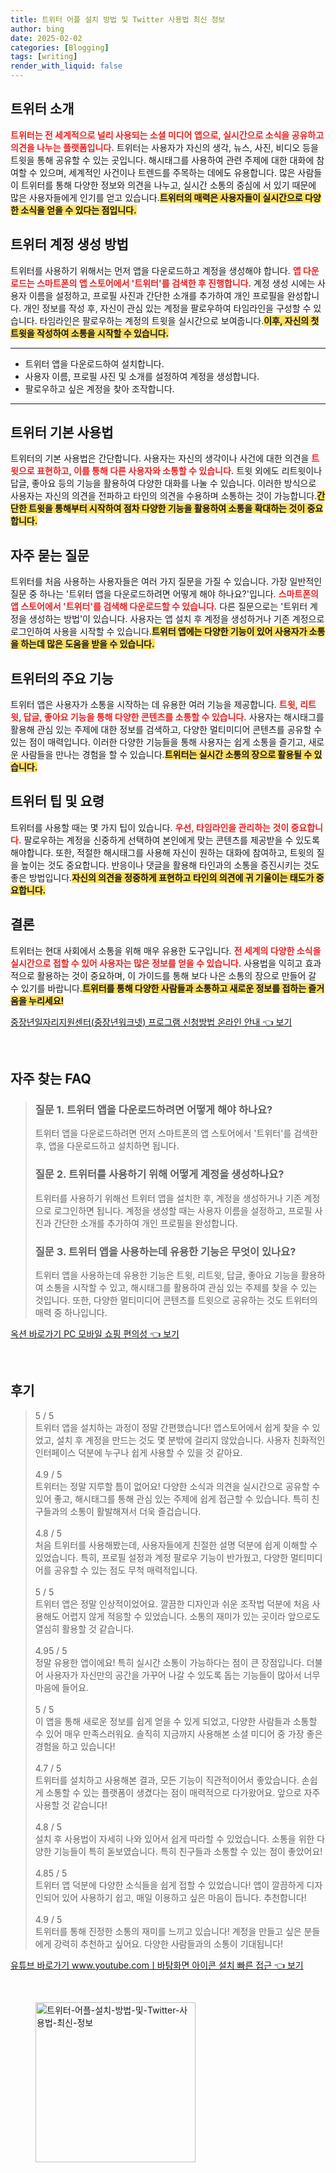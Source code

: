 ```yaml
---
title: 트위터 어플 설치 방법 및 Twitter 사용법 최신 정보
author: bing
date: 2025-02-02
categories: [Blogging]
tags: [writing]
render_with_liquid: false
---
```



<h2 id='트위터_소개'>트위터 소개</h2>

<p><b><span style="color: #ee2323;">트위터는 전 세계적으로 널리 사용되는 소셜 미디어 앱으로, 실시간으로 소식을 공유하고 의견을 나누는 플랫폼입니다.</span></b> 트위터는 사용자가 자신의 생각, 뉴스, 사진, 비디오 등을 트윗을 통해 공유할 수 있는 곳입니다. 해시태그를 사용하여 관련 주제에 대한 대화에 참여할 수 있으며, 세계적인 사건이나 트렌드를 주목하는 데에도 유용합니다. 많은 사람들이 트위터를 통해 다양한 정보와 의견을 나누고, 실시간 소통의 중심에 서 있기 때문에 많은 사용자들에게 인기를 얻고 있습니다.<b><span style="background-color: #ffe066;">트위터의 매력은 사용자들이 실시간으로 다양한 소식을 얻을 수 있다는 점입니다.</span></b></p>

<h2 id='트위터_계정_생성'>트위터 계정 생성 방법</h2>

<p>트위터를 사용하기 위해서는 먼저 앱을 다운로드하고 계정을 생성해야 합니다. <b><span style="color: #ee2323;">앱 다운로드는 스마트폰의 앱 스토어에서 '트위터'를 검색한 후 진행합니다.</span></b> 계정 생성 시에는 사용자 이름을 설정하고, 프로필 사진과 간단한 소개를 추가하여 개인 프로필을 완성합니다. 개인 정보를 작성 후, 자신이 관심 있는 계정을 팔로우하여 타임라인을 구성할 수 있습니다. 타임라인은 팔로우하는 계정의 트윗을 실시간으로 보여줍니다.<b><span style="background-color: #ffe066;">이후, 자신의 첫 트윗을 작성하여 소통을 시작할 수 있습니다.</span></b></p>

<hr />

<ul>
    <li>트위터 앱을 다운로드하여 설치합니다.</li>
    <li>사용자 이름, 프로필 사진 및 소개를 설정하여 계정을 생성합니다.</li>
    <li>팔로우하고 싶은 계정을 찾아 조작합니다.</li>
</ul>

<hr />

<h2 id='트위터_사용법'>트위터 기본 사용법</h2>

<p>트위터의 기본 사용법은 간단합니다. 사용자는 자신의 생각이나 사건에 대한 의견을 <b><span style="color: #ee2323;">트윗으로 표현하고, 이를 통해 다른 사용자와 소통할 수 있습니다.</span></b> 트윗 외에도 리트윗이나 답글, 좋아요 등의 기능을 활용하여 다양한 대화를 나눌 수 있습니다. 이러한 방식으로 사용자는 자신의 의견을 전파하고 타인의 의견을 수용하며 소통하는 것이 가능합니다.<b><span style="background-color: #ffe066;">간단한 트윗을 통해부터 시작하여 점차 다양한 기능을 활용하여 소통을 확대하는 것이 중요합니다.</span></b></p>

<h2 id='자주_묻는_질문'>자주 묻는 질문</h2>

<p>트위터를 처음 사용하는 사용자들은 여러 가지 질문을 가질 수 있습니다. 가장 일반적인 질문 중 하나는 '트위터 앱을 다운로드하려면 어떻게 해야 하나요?'입니다. <b><span style="color: #ee2323;">스마트폰의 앱 스토어에서 '트위터'를 검색해 다운로드할 수 있습니다.</span></b> 다른 질문으로는 '트위터 계정을 생성하는 방법'이 있습니다. 사용자는 앱 설치 후 계정을 생성하거나 기존 계정으로 로그인하여 사용을 시작할 수 있습니다.<b><span style="background-color: #ffe066;">트위터 앱에는 다양한 기능이 있어 사용자가 소통을 하는데 많은 도움을 받을 수 있습니다.</span></b></p>

<h2 id='트위터_기능_소개'>트위터의 주요 기능</h2>

<p>트위터 앱은 사용자가 소통을 시작하는 데 유용한 여러 기능을 제공합니다. <b><span style="color: #ee2323;">트윗, 리트윗, 답글, 좋아요 기능을 통해 다양한 콘텐츠를 소통할 수 있습니다.</span></b> 사용자는 해시태그를 활용해 관심 있는 주제에 대한 정보를 검색하고, 다양한 멀티미디어 콘텐츠를 공유할 수 있는 점이 매력입니다. 이러한 다양한 기능들을 통해 사용자는 쉽게 소통을 즐기고, 새로운 사람들을 만나는 경험을 할 수 있습니다.<b><span style="background-color: #ffe066;">트위터는 실시간 소통의 장으로 활용될 수 있습니다.</span></b></p>

<h2 id='트위터_팁_및_요령'>트위터 팁 및 요령</h2>

<p>트위터를 사용할 때는 몇 가지 팁이 있습니다. <b><span style="color: #ee2323;">우선, 타임라인을 관리하는 것이 중요합니다.</span></b> 팔로우하는 계정을 신중하게 선택하여 본인에게 맞는 콘텐츠를 제공받을 수 있도록 해야합니다. 또한, 적절한 해시태그를 사용해 자신이 원하는 대화에 참여하고, 트윗의 질을 높이는 것도 중요합니다. 반응이나 댓글을 활용해 타인과의 소통을 증진시키는 것도 좋은 방법입니다.<b><span style="background-color: #ffe066;">자신의 의견을 정중하게 표현하고 타인의 의견에 귀 기울이는 태도가 중요합니다.</span></b></p>

<h2 id='결론'>결론</h2>

<p>트위터는 현대 사회에서 소통을 위해 매우 유용한 도구입니다. <b><span style="color: #ee2323;">전 세계의 다양한 소식을 실시간으로 접할 수 있어 사용자는 많은 정보를 얻을 수 있습니다.</span></b> 사용법을 익히고 효과적으로 활용하는 것이 중요하며, 이 가이드를 통해 보다 나은 소통의 장으로 만들어 갈 수 있기를 바랍니다.<b><span style="background-color: #ffe066;">트위터를 통해 다양한 사람들과 소통하고 새로운 정보를 접하는 즐거움을 누리세요!</span></b></p>


<p><a class="click-button" title="중장년일자리지원센터(중장년워크넷) 프로그램 신청방법 온라인 안내" href="https://greenforu.github.io/posts/%EC%A4%91%EC%9E%A5%EB%85%84%EC%9D%BC%EC%9E%90%EB%A6%AC%EC%A7%80%EC%9B%90%EC%84%BC%ED%84%B0(%EC%A4%91%EC%9E%A5%EB%85%84%EC%9B%8C%ED%81%AC%EB%84%B7)-%ED%94%84%EB%A1%9C%EA%B7%B8%EB%9E%A8-%EC%8B%A0%EC%B2%AD%EB%B0%A9%EB%B2%95-%EC%98%A8%EB%9D%BC%EC%9D%B8-%EC%95%88%EB%82%B4/" rel="dofollow">중장년일자리지원센터(중장년워크넷) 프로그램 신청방법 온라인 안내 👈 보기</a></p><br>
<h2 id='자주_찾는_FAQ'>자주 찾는 FAQ</h2>
<div itemscope="" itemtype="https://schema.org/FAQPage"> 
<blockquote> 
<div itemscope="" itemprop="mainEntity" itemtype="https://schema.org/Question"> 
<h3 itemprop="name">질문 1. 트위터 앱을 다운로드하려면 어떻게 해야 하나요?</h3> 
<div itemscope="" itemprop="acceptedAnswer" itemtype="https://schema.org/Answer"> 
<span itemprop="text"> 
<p>트위터 앱을 다운로드하려면 먼저 스마트폰의 앱 스토어에서 '트위터'를 검색한 후, 앱을 다운로드하고 설치하면 됩니다.</p> 
</span> 
</div> 
</div> 
<div itemscope="" itemprop="mainEntity" itemtype="https://schema.org/Question"> 
<h3 itemprop="name">질문 2. 트위터를 사용하기 위해 어떻게 계정을 생성하나요?</h3> 
<div itemscope="" itemprop="acceptedAnswer" itemtype="https://schema.org/Answer"> 
<span itemprop="text"> 
<p>트위터를 사용하기 위해선 트위터 앱을 설치한 후, 계정을 생성하거나 기존 계정으로 로그인하면 됩니다. 계정을 생성할 때는 사용자 이름을 설정하고, 프로필 사진과 간단한 소개를 추가하여 개인 프로필을 완성합니다.</p> 
</span> 
</div> 
</div> 
<div itemscope="" itemprop="mainEntity" itemtype="https://schema.org/Question"> 
<h3 itemprop="name">질문 3. 트위터 앱을 사용하는데 유용한 기능은 무엇이 있나요?</h3> 
<div itemscope="" itemprop="acceptedAnswer" itemtype="https://schema.org/Answer"> 
<span itemprop="text"> 
<p>트위터 앱을 사용하는데 유용한 기능은 트윗, 리트윗, 답글, 좋아요 기능을 활용하여 소통을 시작할 수 있고, 해시태그를 활용하여 관심 있는 주제를 찾을 수 있는 것입니다. 또한, 다양한 멀티미디어 콘텐츠를 트윗으로 공유하는 것도 트위터의 매력 중 하나입니다.</p> 
</span> 
</div> 
</div> 
</blockquote> 
</div>
<p><a class="click-button" title="옥션 바로가기 PC 모바일 쇼핑 편의성" href="https://greenforu.github.io/posts/%EC%98%A5%EC%85%98-%EB%B0%94%EB%A1%9C%EA%B0%80%EA%B8%B0-PC-%EB%AA%A8%EB%B0%94%EC%9D%BC-%EC%87%BC%ED%95%91-%ED%8E%B8%EC%9D%98%EC%84%B1/" rel="dofollow">옥션 바로가기 PC 모바일 쇼핑 편의성 👈 보기</a></p><br>
<h2 id='후기'>후기</h2>
<div itemscope itemtype="https://schema.org/Product">
  <blockquote>
  <div itemprop="review" itemscope itemtype="https://schema.org/Review">
      <div itemprop="reviewRating" itemscope itemtype="https://schema.org/Rating"> <span itemprop="ratingValue">5</span> / <span itemprop="bestRating">5</span> </div>
      <span itemprop="reviewBody">트위터 앱을 설치하는 과정이 정말 간편했습니다! 앱스토어에서 쉽게 찾을 수 있었고, 설치 후 계정을 만드는 것도 몇 분밖에 걸리지 않았습니다. 사용자 친화적인 인터페이스 덕분에 누구나 쉽게 사용할 수 있을 것 같아요.</span>
  </div>
  <br>
  <div itemprop="review" itemscope itemtype="https://schema.org/Review">
      <div itemprop="reviewRating" itemscope itemtype="https://schema.org/Rating"> <span itemprop="ratingValue">4.9</span> / <span itemprop="bestRating">5</span> </div>
      <span itemprop="reviewBody">트위터는 정말 지루할 틈이 없어요! 다양한 소식과 의견을 실시간으로 공유할 수 있어 좋고, 해시태그를 통해 관심 있는 주제에 쉽게 접근할 수 있습니다. 특히 친구들과의 소통이 활발해져서 더욱 즐겁습니다.</span>
  </div>
  <br>
  <div itemprop="review" itemscope itemtype="https://schema.org/Review">
      <div itemprop="reviewRating" itemscope itemtype="https://schema.org/Rating"> <span itemprop="ratingValue">4.8</span> / <span itemprop="bestRating">5</span> </div>
      <span itemprop="reviewBody">처음 트위터를 사용해봤는데, 사용자들에게 친절한 설명 덕분에 쉽게 이해할 수 있었습니다. 특히, 프로필 설정과 계정 팔로우 기능이 반가웠고, 다양한 멀티미디어를 공유할 수 있는 점도 무척 매력적입니다.</span>
  </div>
  <br>
  <div itemprop="review" itemscope itemtype="https://schema.org/Review">
      <div itemprop="reviewRating" itemscope itemtype="https://schema.org/Rating"> <span itemprop="ratingValue">5</span> / <span itemprop="bestRating">5</span> </div>
      <span itemprop="reviewBody">트위터 앱은 정말 인상적이었어요. 깔끔한 디자인과 쉬운 조작법 덕분에 처음 사용해도 어렵지 않게 적응할 수 있었습니다. 소통의 재미가 있는 곳이라 앞으로도 열심히 활용할 것 같습니다.</span>
  </div>
  <br>
  <div itemprop="review" itemscope itemtype="https://schema.org/Review">
      <div itemprop="reviewRating" itemscope itemtype="https://schema.org/Rating"> <span itemprop="ratingValue">4.95</span> / <span itemprop="bestRating">5</span> </div>
      <span itemprop="reviewBody">정말 유용한 앱이에요! 특히 실시간 소통이 가능하다는 점이 큰 장점입니다. 더불어 사용자가 자신만의 공간을 가꾸어 나갈 수 있도록 돕는 기능들이 많아서 너무 마음에 들어요.</span>
  </div>
  <br>
  <div itemprop="review" itemscope itemtype="https://schema.org/Review">
      <div itemprop="reviewRating" itemscope itemtype="https://schema.org/Rating"> <span itemprop="ratingValue">5</span> / <span itemprop="bestRating">5</span> </div>
      <span itemprop="reviewBody">이 앱을 통해 새로운 정보를 쉽게 얻을 수 있게 되었고, 다양한 사람들과 소통할 수 있어 매우 만족스러워요. 솔직히 지금까지 사용해본 소셜 미디어 중 가장 좋은 경험을 하고 있습니다!</span>
  </div>
  <br>
  <div itemprop="review" itemscope itemtype="https://schema.org/Review">
      <div itemprop="reviewRating" itemscope itemtype="https://schema.org/Rating"> <span itemprop="ratingValue">4.7</span> / <span itemprop="bestRating">5</span> </div>
      <span itemprop="reviewBody">트위터를 설치하고 사용해본 결과, 모든 기능이 직관적이어서 좋았습니다. 손쉽게 소통할 수 있는 플랫폼이 생겼다는 점이 매력적으로 다가왔어요. 앞으로 자주 사용할 것 같습니다!</span>
  </div>
  <br>
  <div itemprop="review" itemscope itemtype="https://schema.org/Review">
      <div itemprop="reviewRating" itemscope itemtype="https://schema.org/Rating"> <span itemprop="ratingValue">4.8</span> / <span itemprop="bestRating">5</span> </div>
      <span itemprop="reviewBody">설치 후 사용법이 자세히 나와 있어서 쉽게 따라할 수 있었습니다. 소통을 위한 다양한 기능들이 특히 돋보였습니다. 특히 친구들과 소통할 수 있는 점이 좋았어요!</span>
  </div>
  <br>
  <div itemprop="review" itemscope itemtype="https://schema.org/Review">
      <div itemprop="reviewRating" itemscope itemtype="https://schema.org/Rating"> <span itemprop="ratingValue">4.85</span> / <span itemprop="bestRating">5</span> </div>
      <span itemprop="reviewBody">트위터 앱 덕분에 다양한 소식들을 쉽게 접할 수 있었습니다! 앱이 깔끔하게 디자인되어 있어 사용하기 쉽고, 매일 이용하고 싶은 마음이 듭니다. 추천합니다!</span>
  </div>
  <br>
  <div itemprop="review" itemscope itemtype="https://schema.org/Review">
      <div itemprop="reviewRating" itemscope itemtype="https://schema.org/Rating"> <span itemprop="ratingValue">4.9</span> / <span itemprop="bestRating">5</span> </div>
      <span itemprop="reviewBody">트위터를 통해 진정한 소통의 재미를 느끼고 있습니다! 계정을 만들고 싶은 분들에게 강력히 추천하고 싶어요. 다양한 사람들과의 소통이 기대됩니다!</span>
  </div>
  </blockquote>
</div>
<p><a class="click-button" title="유튜브 바로가기 www.youtube.comㅣ바탕화면 아이콘 설치 빠른 접근" href="https://greenforu.github.io/posts/%EC%9C%A0%ED%8A%9C%EB%B8%8C-%EB%B0%94%EB%A1%9C%EA%B0%80%EA%B8%B0-www.youtube.com%E3%85%A3%EB%B0%94%ED%83%95%ED%99%94%EB%A9%B4-%EC%95%84%EC%9D%B4%EC%BD%98-%EC%84%A4%EC%B9%98-%EB%B9%A0%EB%A5%B8-%EC%A0%91%EA%B7%BC/" rel="dofollow">유튜브 바로가기 www.youtube.comㅣ바탕화면 아이콘 설치 빠른 접근 👈 보기</a></p><br>
<figure class="image"><img src="https://greenforu.github.io/assets/img/thumbnail/트위터-어플-설치-방법-및-Twitter-사용법-최신-정보.webp" alt="트위터-어플-설치-방법-및-Twitter-사용법-최신-정보" width="256" height="256"></figure>